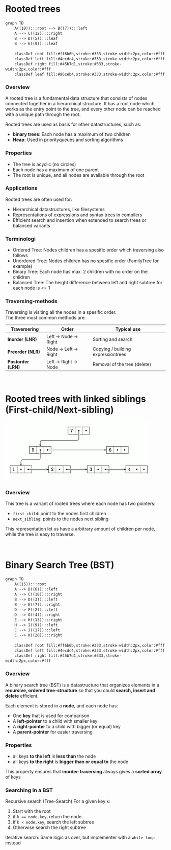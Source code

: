 
# Rooted trees

```mermaid
graph TD
    A((10)):::root --> B((7)):::left
    A --> C((12)):::right
    B --> D((5)):::leaf
    B --> E((9)):::leaf
    
    classDef root fill:#ff6b6b,stroke:#333,stroke-width:2px,color:#fff
    classDef left fill:#4ecdc4,stroke:#333,stroke-width:2px,color:#fff
    classDef right fill:#45b7d1,stroke:#333,stroke-width:2px,color:#fff
    classDef leaf fill:#96ceb4,stroke:#333,stroke-width:2px,color:#fff
```

### Overview
A rooted tree is a fundamental data structure that consists of nodes connected together in a hierarchical structure. It has a root node which works as the entry point to the tree, and every other node can be reached with a unique path through the root.

Rooted trees are used as basis for other datastructures, such as:
- **binary trees**: Each node has a maximum of two children
- **Heap**: Used in priorityqueues and sorting algorithms

### Properties
- The tree is acyclic (no circles)
- Each node has a maximum of one parent
- The root is unique, and all nodes are available through the root

### Applications
Rooted trees are often used for:
- Hierarchical datastructures, like filesystems
- Representations of expressions and syntax trees in compilers
- Efficient search and insertion when extended to search trees or balanced variants

### Terminologi
- Ordered Tree: Nodes children has a spesific order which traversing also follows
- Unordered Tree: Nodes children has no spesific order (FamilyTree for example)
- Binary Tree: Each node has max. 2 children with no order on the children
- Balanced Tree: The height difference between left and right subtree for each node is <= 1

### Traversing-methods
Traversing is visiting all the nodes in a spesific order. <br>
The three most common methods are:

| Traversering        |        Order           |           Typical use               |
|---------------------|------------------------|-------------------------------------|
| **Inorder (LNR)**   | Left → Node → Right    |         Sorting and search          |
| **Preorder (NLR)**  | Node → Left → Right    | Copying / building expressiontrees  |
| **Postorder (LRN)** | Left    → Right → Node |    Removal of the tree (delete)     |

<br>

# Rooted trees with linked siblings (First-child/Next-sibling)

![First-child/Next-sibling](images/first.child_next.sibling.png)

### Overview
This tree is a variant of rooted trees where each node has two pointers:
- `first_child`: point to the nodes first children
- `next_sibling`: points to the nodes next sibling

This representation let us have a arbitrary amount of children per node, while the tree is easy to traverse.

<br>

# Binary Search Tree (BST)

```mermaid
graph TD
    A((15)):::root
    A --> B((6)):::left
    A --> C((18)):::right
    B --> D((3)):::left
    B --> E((7)):::right
    D --> F((2)):::left
    D --> G((4)):::right
    E --> H((13)):::right
    H --> I((9)):::left
    C --> J((17)):::left
    C --> K((20)):::right

    classDef root fill:#ff6b6b,stroke:#333,stroke-width:2px,color:#fff
    classDef left fill:#4ecdc4,stroke:#333,stroke-width:2px,color:#fff
    classDef right fill:#45b7d1,stroke:#333,stroke-width:2px,color:#fff
``` 

### Overview
A binary search tree (BST) is a datastructure that organizes elements in a **recursive, ordered tree-structure** so that you could **search, insert and delete** efficient.

Each element is stored in a **node**, and each node has:
- One **key** that is used for comparison
- A **left-pointer** to a child with smaller key
- A **right-pointer** to a child with bigger (or equal) key
- A **parent-pointer** for easier traversing

### Properties
- all keys **to the left** is **less than** the node
- all keys **to the right** is **bigger than or equal to** the node

This property ensures that **inorder-traversing** always gives a **sorted array** of keys

### Searching in a BST

Recursive search (Tree-Search)
For a given key `k`:
1. Start with the root
2. if `k == node.key`, return the node
3. if `k < node.key`, search the left subtree
4. Otherwise search the right subtree

Iterative search:
Same logic as over, but implementer with a `while-loop` instead






